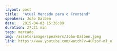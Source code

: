 ```yaml
---
layout: post
title:  "Atual Mercado para o Frontend"
speakers: João Dalben
date:   2015-04-03 15:36:00
duration: 27:21 min
tags: mercado
img: /assets/image/speakers/João-Dalben.jpeg
link: https://www.youtube.com/watch?v=4uRssY-ml_o
---
```

